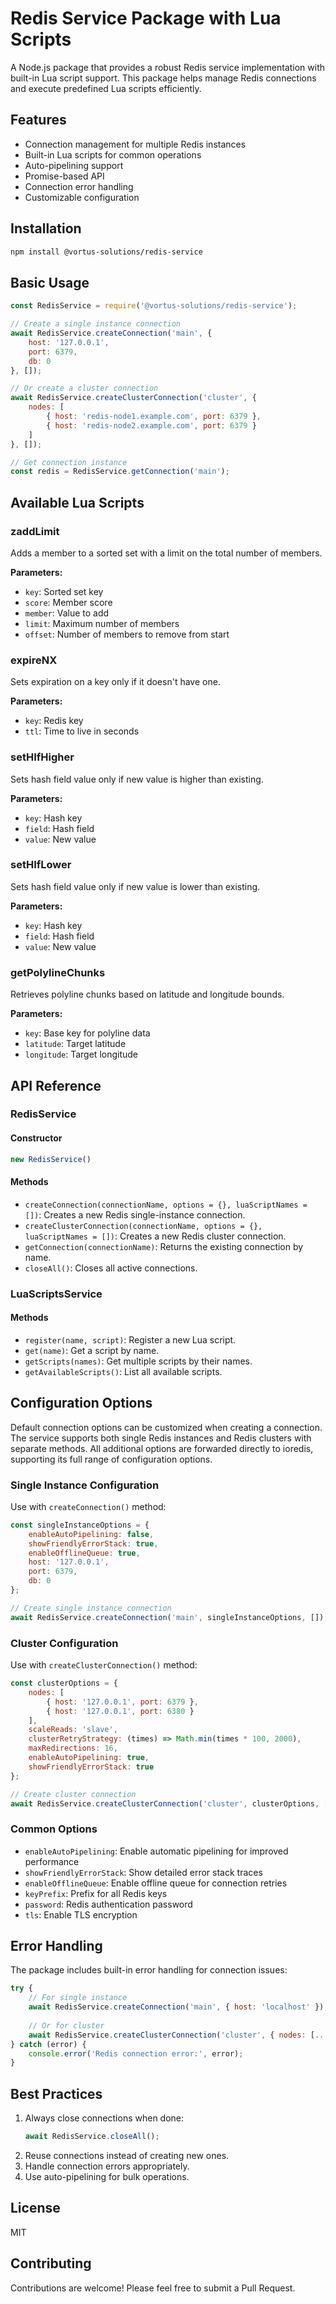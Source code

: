 # Redis Service Package with Lua Scripts

A Node.js package that provides a robust Redis service implementation with built-in Lua script support. This package helps manage Redis connections and execute predefined Lua scripts efficiently.

## Features

- Connection management for multiple Redis instances
- Built-in Lua scripts for common operations
- Auto-pipelining support
- Promise-based API
- Connection error handling
- Customizable configuration

## Installation

```bash
npm install @vortus-solutions/redis-service
```

## Basic Usage

```javascript
const RedisService = require('@vortus-solutions/redis-service');

// Create a single instance connection
await RedisService.createConnection('main', {
    host: '127.0.0.1',
    port: 6379,
    db: 0
}, []);

// Or create a cluster connection
await RedisService.createClusterConnection('cluster', {
    nodes: [
        { host: 'redis-node1.example.com', port: 6379 },
        { host: 'redis-node2.example.com', port: 6379 }
    ]
}, []);

// Get connection instance
const redis = RedisService.getConnection('main');
```

## Available Lua Scripts

### zaddLimit
Adds a member to a sorted set with a limit on the total number of members.

**Parameters:**
- `key`: Sorted set key
- `score`: Member score
- `member`: Value to add
- `limit`: Maximum number of members
- `offset`: Number of members to remove from start

### expireNX
Sets expiration on a key only if it doesn't have one.

**Parameters:**
- `key`: Redis key
- `ttl`: Time to live in seconds

### setHIfHigher
Sets hash field value only if new value is higher than existing.

**Parameters:**
- `key`: Hash key
- `field`: Hash field
- `value`: New value

### setHIfLower
Sets hash field value only if new value is lower than existing.

**Parameters:**
- `key`: Hash key
- `field`: Hash field
- `value`: New value

### getPolylineChunks
Retrieves polyline chunks based on latitude and longitude bounds.

**Parameters:**
- `key`: Base key for polyline data
- `latitude`: Target latitude
- `longitude`: Target longitude

## API Reference

### RedisService

#### Constructor
```javascript
new RedisService()
```

#### Methods
- `createConnection(connectionName, options = {}, luaScriptNames = [])`: Creates a new Redis single-instance connection.
- `createClusterConnection(connectionName, options = {}, luaScriptNames = [])`: Creates a new Redis cluster connection.
- `getConnection(connectionName)`: Returns the existing connection by name.
- `closeAll()`: Closes all active connections.

### LuaScriptsService

#### Methods
- `register(name, script)`: Register a new Lua script.
- `get(name)`: Get a script by name.
- `getScripts(names)`: Get multiple scripts by their names.
- `getAvailableScripts()`: List all available scripts.

## Configuration Options

Default connection options can be customized when creating a connection. The service supports both single Redis instances and Redis clusters with separate methods. All additional options are forwarded directly to ioredis, supporting its full range of configuration options.

### Single Instance Configuration
Use with `createConnection()` method:
```javascript
const singleInstanceOptions = {
    enableAutoPipelining: false,
    showFriendlyErrorStack: true,
    enableOfflineQueue: true,
    host: '127.0.0.1',
    port: 6379,
    db: 0
};

// Create single instance connection
await RedisService.createConnection('main', singleInstanceOptions, []);
```

### Cluster Configuration
Use with `createClusterConnection()` method:
```javascript
const clusterOptions = {
    nodes: [
        { host: '127.0.0.1', port: 6379 },
        { host: '127.0.0.1', port: 6380 }
    ],
    scaleReads: 'slave',
    clusterRetryStrategy: (times) => Math.min(times * 100, 2000),
    maxRedirections: 16,
    enableAutoPipelining: true,
    showFriendlyErrorStack: true
};

// Create cluster connection
await RedisService.createClusterConnection('cluster', clusterOptions, []);
```

### Common Options
- `enableAutoPipelining`: Enable automatic pipelining for improved performance
- `showFriendlyErrorStack`: Show detailed error stack traces
- `enableOfflineQueue`: Enable offline queue for connection retries
- `keyPrefix`: Prefix for all Redis keys
- `password`: Redis authentication password
- `tls`: Enable TLS encryption

## Error Handling

The package includes built-in error handling for connection issues:

```javascript
try {
    // For single instance
    await RedisService.createConnection('main', { host: 'localhost' });
    
    // Or for cluster
    await RedisService.createClusterConnection('cluster', { nodes: [...] });
} catch (error) {
    console.error('Redis connection error:', error);
}
```

## Best Practices

1. Always close connections when done:
   ```javascript
   await RedisService.closeAll();
   ```
2. Reuse connections instead of creating new ones.
3. Handle connection errors appropriately.
4. Use auto-pipelining for bulk operations.

## License

MIT

## Contributing

Contributions are welcome! Please feel free to submit a Pull Request.
